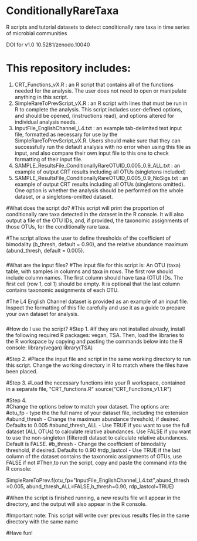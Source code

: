 ConditionallyRareTaxa
=====================

R scripts and tutorial datasets to detect conditionally rare taxa in time series of microbial communities

 DOI for v1.0
 10.5281/zenodo.10040
 
#####
# This repository includes:
1.  CRT_Functions_vX.R : an R script that contains all of the functions needed for the analysis.  The user does not need to open or manipulate anything in this script.
2.  SimpleRareToPrevScript_vX.R : an R script with lines that must be run in R to complete the analysis.  This script includes user-defined options, and should be opened, (instructions read), and options altered for individual analysis needs.
3.  InputFile_EnglishChannel_L4.txt : an example tab-delimited text input file, formatted as necessary for use by the SimpleRareToPrevScript_vX.R.  Users should make sure that they can successfully run the default analysis with no error when using this file as input, and also compare their own input file to this one to check formatting of their input file.
4.  SAMPLE_ResultsFile_ConditionallyRareOTUID_0.005_0.9_ALL.txt : an example of output CRT results including all OTUs (singletons included)
5.  SAMPLE_ResultsFile_ConditionallyRareOTUID_0.005_0.9_NoSigs.txt : an example of output CRT results including all OTUs (singletons omitted).  One option is whether the analysis should be performed on the whole dataset, or a singletons-omitted dataset. 

#What does the script do?
#This script will print the proportion of conditionally rare taxa detected in the dataset in the R console.  It will also output a file of the OTU IDs, and, if provided, the taxonomic assignments of those OTUs, for the conditionally rare taxa.

#The script allows the user to define thresholds of the coefficient of bimodality (b_thresh, default = 0.90), and the relative abundance maximum (abund_thresh, default = 0.005). 


#####
#What are the input files?
#The input file for this script is: An OTU (taxa) table, with samples in columns and taxa in rows.  The first row should include column names.  The first column should have taxa (OTU) IDs.  The first cell (row 1, col 1) should be empty.  It is optional that the last column contains taxonomic assignments of each OTU.
 
#The L4 English Channel dataset is provided as an example of an input file.  Inspect the formatting of this file carefully and use it as a guide to prepare your own dataset for analysis.

 
#####
#How do I use the script? 
#Step 1.
#If they are not installed already, install the following required R packages: vegan, TSA.  Then, load the libraries to the R workspace by copying and pasting the commands below into the R console:
library(vegan)
library(TSA)

#Step 2.
#Place the input file and script in the same working directory to run this script.  Change the working directory in R to match where the files have been placed.

#Step 3.
#Load the necessary functions into your R workspace, contained in a separate file, "CRT_functions.R" 
source("CRT_Functions_v1.1.R")

#Step 4.  
#Change the options below to match your dataset.  The options are:  
#otu_fp - type the the full name of your dataset file, including the extension
#abund_thresh -  Change the maximum abundance threshold, if desired. Defaults to 0.005
#abund_thresh_ALL - Use TRUE if you want to use the full dataset (ALL OTUs) to calculate relative abundances.  Use FALSE if you want to use the non-singleton (filtered) dataset to calculate relative abundances.  Default is FALSE.
#b_thresh - Change the coefficient of bimodality threshold, if desired.  Defaults to 0.90
#rdp_lastcol - Use TRUE if the last column of the dataset contains the taxonomic assignments of OTUs, use FALSE if not
#Then,to run the script, copy and paste the command into the R console:

SimpleRareToPrev.f(otu_fp="InputFile_EnglishChannel_L4.txt",abund_thresh=0.005, abund_thresh_ALL=FALSE,b_thresh=0.90, rdp_lastcol=TRUE)

#When the script is finished running, a new results file will appear in the directory, and the output will also appear in the R console.

#Important note:  This script will write over previous results files in the same directory with the same name

#Have fun!

